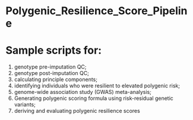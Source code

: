 # Polygenic_Resilience_Score_Pipeline
# Sample scripts for: 
1) genotype pre-imputation QC;
2) genotype post-imputation QC;
3) calculating principle components;
4) identifying individuals who were resilient to elevated polygenic risk;
5) genome-wide association study (GWAS) meta-analysis;
6) Generating polygenic scoring formula using risk-residual genetic variants;
7) deriving and evaluating polygenic resilience scores 
